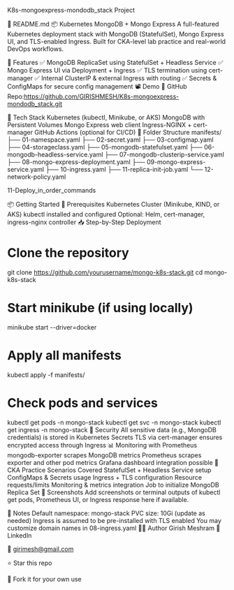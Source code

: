 K8s-mongoexpress-mondodb_stack Project

📘 README.md
📦 Kubernetes MongoDB + Mongo Express 
A full-featured Kubernetes deployment stack with MongoDB (StatefulSet), Mongo Express UI,  and TLS-enabled Ingress. Built for CKA-level lab practice and real-world DevOps workflows.

🚀 Features
✅ MongoDB ReplicaSet using StatefulSet + Headless Service
✅ Mongo Express UI via Deployment + Ingress
✅ TLS termination using cert-manager
✅ Internal ClusterIP & external Ingress with routing
✅ Secrets & ConfigMaps for secure config management
📽️ Demo
📁 GitHub Repo:https://github.com/GIRISHMESH/K8s-mongoexpress-mondodb_stack.git


🧰 Tech Stack
Kubernetes (kubectl, Minikube, or AKS)
MongoDB with Persistent Volumes
Mongo Express web client
Ingress-NGINX + cert-manager
GitHub Actions (optional for CI/CD)
📂 Folder Structure
manifests/
├── 01-namespace.yaml
├── 02-secret.yaml
├── 03-configmap.yaml
├── 04-storageclass.yaml
├── 05-mongodb-statefulset.yaml
├── 06-mongodb-headless-service.yaml
├── 07-mongodb-clusterip-service.yaml
├── 08-mongo-express-deployment.yaml
├── 09-mongo-express-service.yaml
├── 10-ingress.yaml
├── 11-replica-init-job.yaml
└── 12-network-policy.yaml

11-Deploy_in_order_commands
          
📦 Getting Started
🔧 Prerequisites
Kubernetes Cluster (Minikube, KIND, or AKS)
kubectl installed and configured
Optional: Helm, cert-manager, ingress-nginx controller
📥 Step-by-Step Deployment
# Clone the repository
git clone https://github.com/yourusername/mongo-k8s-stack.git
cd mongo-k8s-stack

# Start minikube (if using locally)
minikube start --driver=docker

# Apply all manifests
kubectl apply -f manifests/

# Check pods and services
kubectl get pods -n mongo-stack
kubectl get svc -n mongo-stack
kubectl get ingress -n mongo-stack
🔐 Security
All sensitive data (e.g., MongoDB credentials) is stored in Kubernetes Secrets
TLS via cert-manager ensures encrypted access through Ingress
📊 Monitoring with Prometheus
mongodb-exporter scrapes MongoDB metrics
Prometheus scrapes exporter and other pod metrics
Grafana dashboard integration possible
🧠 CKA Practice Scenarios Covered
StatefulSet + Headless Service setup
ConfigMaps & Secrets usage
Ingress + TLS configuration
Resource requests/limits
Monitoring & metrics integration
Job to initialize MongoDB Replica Set
📸 Screenshots
Add screenshots or terminal outputs of kubectl get pods, Prometheus UI, or Ingress response here if available.

📌 Notes
Default namespace: mongo-stack
PVC size: 10Gi (update as needed)
Ingress is assumed to be pre-installed with TLS enabled
You may customize domain names in 08-ingress.yaml
🙋‍♂️ Author
Girish Meshram 🔗 LinkedIn

📧 girimesh@gmail.com

⭐️ Star this repo

🔁 Fork it for your own use


